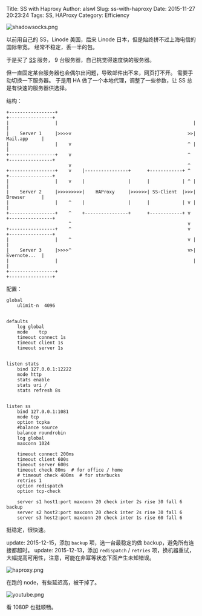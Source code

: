 Title: SS with Haproxy
Author: alswl
Slug: ss-with-haproxy
Date: 2015-11-27 20:23:24
Tags: SS, HAProxy
Category: Efficiency

![shadowsocks.png](https://ohsolnxaa.qnssl.com/upload_dropbox/201512/shadowsocks.png)

以前用自己的 SS，Linode 美国，后来 Linode 日本，但是始终拼不过上海电信的国际带宽。
经常不稳定，丢一半的包。

于是买了 [SS](https://portal.shadowsocks.com.hk/aff.php?aff=4215) 服务，
9 台服务器，自己挑觉得速度快的服务器。

但一直固定某台服务器也会偶尔出问题，导致邮件出不来，网页打不开。
需要手动切换一下服务器。
于是用 HA 做了一个本地代理，调整了一些参数，让 SS 总是有快速的服务器供选择。

结构：

```
+-----------------+                                                  +----------------+
|                 |                                                  |                |
|    Server 1     |>>>>v                                           >>|   Mail.app     |
|                 |    v                                           ^ |                |
+-----------------+    v                                           ^ +----------------+
                       v                                           ^
+-----------------+    v    |----------------+      +------------+ ^ +----------------+
|                 |    v    |                |      |            | ^ |                |
|    Server 2     |>>>>>>>>>|    HAProxy     |>>>>>>| SS-Client  |>>>|   Browser      |
|                 |    ^    |                |      |            | v |                |
+-----------------+    ^    +----------------+      +------------+ v +----------------+
                       ^                                           v   
+-----------------+    ^                                           v +----------------+
|                 |    ^                                           v |                |
|    Server 3     |>>>>^                                           v>|   Evernote...  |
|                 |                                                  |                |
+-----------------+                                                  +----------------+
```

配置：


```
global
    ulimit-n  4096


defaults
    log global
    mode    tcp
    timeout connect 1s
    timeout client 1s
    timeout server 1s


listen stats
    bind 127.0.0.1:12222
    mode http
    stats enable
    stats uri /
    stats refresh 8s


listen ss
    bind 127.0.0.1:1081
    mode tcp
    option tcpka
    #balance source
    balance roundrobin
    log global
    maxconn 1024

    timeout connect 200ms
    timeout client 600s
    timeout server 600s
    timeout check 80ms  # for office / home
    # timeout check 400ms  # for starbucks
    retries 1
    option redispatch
    option tcp-check

    server s1 host1:port maxconn 20 check inter 2s rise 30 fall 6 backup
    server s2 host2:port maxconn 20 check inter 2s rise 30 fall 6
    server s3 host2:port maxconn 20 check inter 1s rise 60 fall 6
```


挺稳定，很快速。

update: 2015-12-15，添加 `backup` 项，选一台最稳定的做 backup，避免所有连接都超时。
update: 2015-12-13，添加 `redispatch`  / `retries` 项，换机器重试，
大幅提高可用性，注意，可能在非幂等状态下面产生未知错误。

![haproxy.png](https://ohsolnxaa.qnssl.com/upload_dropbox/201512/haproxy.png)

在跑的 node，有些延迟高，被干掉了。

![youtube.png](https://ohsolnxaa.qnssl.com/upload_dropbox/201512/youtube.png)

看 1080P 也挺顺畅。

